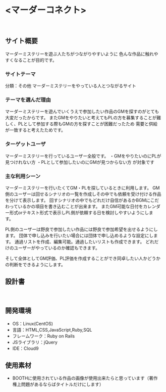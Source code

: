 # <マーダーコネクト>
​
## サイト概要
マーダーミステリーを遊ぶ人たちがつながりやすいように
色んな作品に触れやすくなることが目的です。


### サイトテーマ
分類：その他
マーダーミステリーをやっている人とつながるサイト


### テーマを選んだ理由
マーダーミステリーを遊んでいくうえで参加したい作品のGMを探すのがとても大変だったからです。
またGMをやりたいと考えてもPLの方を募集することが難しく、PLとして参加する際もGMの方を探すことが困難だったため
需要と供給が一致すると考えたためです。


### ターゲットユーザ
マーダーミステリーを行っているユーザー全般です。
・GMをやりたいのにPLが見つけれない方
・PLとして参加したいのにGMが見つからない方
が対象です


### 主な利用シーン
マーダーミステリーを行いたくてGM・PLを探しているときに利用します。
GM側のユーザーは回せるシナリオの一覧を作成しその中でも依頼を受け付ける作品を分けて表示します。
回すシナリオの中でもどれだけ自信があるかBGMにこだわっているかの項目を書き込むことが出来ます。
またGM可能な日付をカレンダー形式orテキスト形式で表示しPL側が依頼する日を検討しやすいようにします。

PL側のユーザーは野良で参加したい作品には野良で参加希望を出せるようにします。
団体で申し込みを行いたい場合には団体で申し込めるような設定にします。
通過リストを作成、編集可能。通過したいリストも作成できます。
どれだけのユーザーがやっているのか確認もできます。

そして全体としてGM評価、PL評価を作成することができ同卓したい人かどうかの判断をできるようにします。

## 設計書
<!--テーマを設定・提出する時点では不要です-->
​
## 開発環境
- OS：Linux(CentOS)
- 言語：HTML,CSS,JavaScript,Ruby,SQL
- フレームワーク：Ruby on Rails
- JSライブラリ：jQuery
- IDE：Cloud9
​

## 使用素材
- BOOTHに使用されている作品の画像が使用出来たらと思っています（著作権上問題があるならばタイトルだけにします）